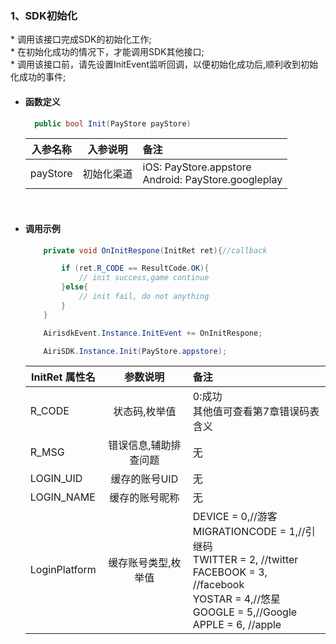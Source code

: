 ### 1、SDK初始化

\* 调用该接口完成SDK的初始化工作;<br/>\* 在初始化成功的情况下，才能调用SDK其他接口;<br/>
\* 调用该接口前，请先设置InitEvent监听回调，以便初始化成功后,顺利收到初始化成功的事件;


- #### 函数定义

  ```cs
    public bool Init(PayStore payStore)
  ```

    入参名称|入参说明|备注
    ---|:--:|:--|
    payStore|初始化渠道|iOS: PayStore.appstore <br/>Android:  PayStore.googleplay|

<br/>

- #### 调用示例

  ```cs
      private void OnInitRespone(InitRet ret){//callback

          if (ret.R_CODE == ResultCode.OK){
              // init success,game continue
          }else{
              // init fail, do not anything
          }
      }

      AirisdkEvent.Instance.InitEvent += OnInitRespone;

      AiriSDK.Instance.Init(PayStore.appstore);
  ```

    InitRet 属性名|参数说明|备注
    ---|:--:|:--|
    R_CODE|状态码,枚举值|0:成功<br/> 其他值可查看第7章错误码表含义|
    R_MSG| 错误信息,辅助排查问题|无 |
    LOGIN_UID|缓存的账号UID|无|
    LOGIN_NAME|缓存的账号昵称|无 |
    LoginPlatform|缓存账号类型,枚举值|DEVICE = 0,//游客<br/>MIGRATIONCODE = 1,//引继码<br/>TWITTER = 2,    //twitter<br/>FACEBOOK = 3, //facebook<br/>YOSTAR = 4,//悠星<br/>GOOGLE = 5,//Google<br/>APPLE = 6, //apple|

